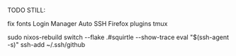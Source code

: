 TODO STILL:

fix fonts
Login Manager
Auto SSH
Firefox plugins
tmux


sudo nixos-rebuild switch --flake .#squirtle --show-trace
eval "$(ssh-agent -s)"
ssh-add ~/.ssh/github
